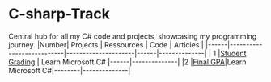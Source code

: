 # C-sharp-Track
Central hub for all my C# code and projects, showcasing my programming journey.
|Number|          Projects         |       Ressources    | Code |   Articles   |
|------|---------------------------|---------------------|------|--------------|
| 1    |[Student Grading](https://github.com/gmka98/C-sharp-Track/tree/main/C%23/Student%20Grading)       | Learn Microsoft C#  |------|--------------|
|2     |[Final GPA](https://github.com/gmka98/C-sharp-Track/tree/main/)|Learn Microsoft C#|--------|--------------|
